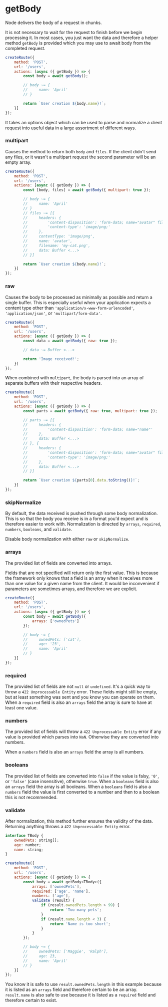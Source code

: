 # getBody

Node delivers the body of a request in chunks.

It is not necessary to wait for the request to finish before we begin processing it. In most cases, you just want the data and therefore a helper method `getBody` is provided which you may use to await body from the completed request.

```javascript
createRoute({
    method: 'POST',
    url: '/users',
    actions: [async ({ getBody }) => {
        const body = await getBody();

        // body ~= {
        //     name: 'April'
        // }

        return `User creation ${body.name}!`;
    }]
});
```

It takes an options object which can be used to parse and normalize a client request into useful data in a large assortment of different ways.

### multipart

Causes the method to return both `body` and `files`. If the client didn't send any files, or it wasn't a multipart request the second parameter will be an empty array.

```javascript
createRoute({
    method: 'POST',
    url: '/users',
    actions: [async ({ getBody }) => {
        const [body, files] = await getBody({ multipart: true });

        // body ~= {
        //     name: 'April'
        // }
        // files ~= [{
        //     headers: {
        //         'content-disposition': 'form-data; name="avatar" filename="my-cat.png"',
        //         'content-type': 'image/png;'
        //     },
        //     contentType: 'image/png',
        //     name: 'avatar',
        //     filename: 'my-cat.png',
        //     data: Buffer <...>
        // }]

        return `User creation ${body.name}!`;
    }]
});
```

### raw

Causes the body to be processed as minimally as possible and return a single buffer. This is especially useful when your application expects a content type other than `'application/x-www-form-urlencoded'`, `'application/json'`, or `'multipart/form-data'`.

```javascript
createRoute({
    method: 'POST',
    url: '/users',
    actions: [async ({ getBody }) => {
        const data = await getBody({ raw: true });

        // data ~= Buffer <...>

        return 'Image received!';
    }]
});
```

When combined with `multipart`, the body is parsed into an array of separate buffers with their respective headers.

```javascript
createRoute({
    method: 'POST',
    url: '/users',
    actions: [async ({ getBody }) => {
        const parts = await getBody({ raw: true, multipart: true });

        // parts ~= [{
        //     headers: {
        //         'content-disposition': 'form-data; name="name"'
        //     },
        //     data: Buffer <...>
        // }, {
        //     headers: {
        //         'content-disposition': 'form-data; name="avatar" filename="my-cat.png"',
        //         'content-type': 'image/png;'
        //     },
        //     data: Buffer <...>
        // }]

        return `User creation ${parts[0].data.toString()}!`;
    }]
});
```

### skipNormalize

By default, the data received is pushed through some body normalization. This is so that the body you receive is in a format you'd expect and is therefore easier to work with. Normalization is directed by `arrays`, `required`, `numbers`, `booleans`, and `validate`.

Disable body normalization with either `raw` or `skipNormalize`.

### arrays

The provided list of fields are converted into arrays.

Fields that are not specified will return only the first value. This is because the framework only knows that a field is an array when it receives more than one value for a given name from the client. It would be inconvenient if parameters are sometimes arrays, and therefore we are explicit.

```javascript
createRoute({
    method: 'POST',
    url: '/users',
    actions: [async ({ getBody }) => {
        const body = await getBody({
            arrays: ['ownedPets']
        });

        // body ~= {
        //     ownedPets: ['cat'],
        //     age: '23',
        //     name: 'April'
        // }
    }]
});
```

### required

The provided list of fields are not `null` or `undefined`. It's a quick way to throw a `422 Unprocessable Entity` error. These fields might still be empty, but at least something was sent and you know you can operate on them. When a `required` field is also an `arrays` field the array is sure to have at least one value.

### numbers

The provided list of fields will throw a `422 Unprocessable Entity` error if any value is provided which parses into `NaN`. Otherwise they are converted into numbers.

When a `numbers` field is also an `arrays` field the array is all numbers.

### booleans

The provided list of fields are converted into `false` if the value is falsy, `'0'`, or `'false'` (case insensitive), otherwise `true`. When a `booleans` field is also an `arrays` field the array is all booleans. When a `booleans` field is also a `numbers` field the value is first converted to a number and then to a boolean this is not recommended.

### validate

After normalization, this method further ensures the validity of the data. Returning anything throws a `422 Unprocessable Entity` error.

```javascript
interface TBody {
    ownedPets: string[];
    age: number;
    name: string;
}

createRoute({
    method: 'POST',
    url: '/users',
    actions: [async ({ getBody }) => {
        const body = await getBody<TBody>({
            arrays: ['ownedPets'],
            required: ['age', 'name'],
            numbers: ['age'],
            validate (result) {
                if (result.ownedPets.length > 99) {
                    return 'Too many pets';
                }
                if (result.name.length < 3) {
                    return 'Name is too short';
                }
            }
        });

        // body ~= {
        //     ownedPets: ['Maggie', 'Ralph'],
        //     age: 23,
        //     name: 'April'
        // }
    }]
});
```

You know it is safe to use `result.ownedPets.length` in this example because it is listed as an `arrays` field and therefore certain to be an array. `result.name` is also safe to use because it is listed as a `required` field and therefore certain to exist.
